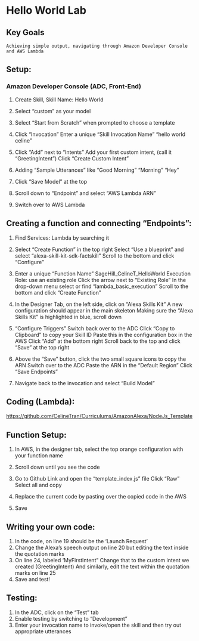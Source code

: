 # Hello World Lab 

## Key Goals
    Achieving simple output, navigating through Amazon Developer Console and AWS Lambda
    
## Setup: 
###	Amazon Developer Console (ADC, Front-End)

1. Create Skill, Skill Name: Hello World
2. Select “custom” as your model
3. Select “Start from Scratch” when prompted to choose a template
4. Click “Invocation” 
    Enter a unique “Skill Invocation Name”
     “hello world celine” 

5. Click “Add” next to “Intents” 
    Add your first custom intent, (call it “GreetingIntent”)
    Click “Create Custom Intent”

6. Adding “Sample Utterances” like
    “Good Morning” 
    “Morning” 
    “Hey” 
    
7. Click “Save Model” at the top
8. Scroll down to “Endpoint” and select “AWS Lambda ARN” 
9. Switch over to AWS Lambda


## Creating a function and connecting “Endpoints”:

1. Find Services: Lambda by searching it
2. Select “Create Function” in the top right
   Select “Use a blueprint” and select “alexa-skill-kit-sdk-factskill”
     Scroll to the bottom and click “Configure” 
     
3. Enter a unique “Function Name” 
   SageHill_CelineT_HelloWorld
   Execution Role: use an existing role 
   Click the arrow next to “Existing Role”
      In the drop-down menu select or find “lambda_basic_execution”
   Scroll to the bottom and click “Create Function” 
   
4. In the Designer Tab, on the left side, click on “Alexa Skills Kit” 
    A new configuration should appear in the main skeleton
    Making sure the “Alexa Skills Kit” is highlighted in blue, scroll down 

5. “Configure Triggers” 
    Switch back over to the ADC 
    Click “Copy to Clipboard” to copy your Skill ID
    Paste this in the configuration box in the AWS
    Click “Add” at the bottom right
    Scroll back to the top and click “Save” at the top right

6. Above the “Save” button, click the two small square icons to copy the ARN
   Switch over to the ADC
   Paste the ARN in the “Default Region” 
   Click “Save Endpoints”

7. Navigate back to the invocation and select “Build Model”


## Coding (Lambda): 
  https://github.com/CelineTran/Curriculums/AmazonAlexa/NodeJs_Template

## Function Setup: 

1. In AWS, in the designer tab, select the top orange configuration with your function name
2. Scroll down until you see the code 
3. Go to Github Link and open the “template_index.js” file 
   Click “Raw” 
   Select all and copy 

4. Replace the current code by pasting over the copied code  in the AWS
5. Save 

## Writing your own code:  

1. In the code, on line 19 should be the ‘Launch Request’ 
2. Change the Alexa’s speech output on line 20 but editing the text inside the quotation marks
3. On line 24, labeled ‘MyFirstIntent” 
   Change that to the custom intent we created (GreetingIntent)
   And similarly, edit the text within the quotation marks on line 25 
4. Save and test! 

## Testing:

1. In the ADC, click on the “Test” tab
2. Enable testing by switching to “Development” 
3. Enter your invocation name to invoke/open the skill and then try out appropriate utterances 




